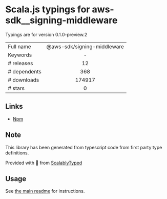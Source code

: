 
# Scala.js typings for aws-sdk__signing-middleware

Typings are for version 0.1.0-preview.2



|                    |                 |
| ------------------ | :-------------: |
| Full name          | @aws-sdk/signing-middleware |
| Keywords           | - |
| # releases         | 12 |
| # dependents       | 368 |
| # downloads        | 174917 |
| # stars            | 0 |

## Links
- [Npm](https://www.npmjs.com/package/%40aws-sdk%2Fsigning-middleware)
    


## Note
This library has been generated from typescript code from first party type definitions.

Provided with :purple_heart: from [ScalablyTyped](https://github.com/oyvindberg/ScalablyTyped)

## Usage
See [the main readme](../../readme.md) for instructions.


